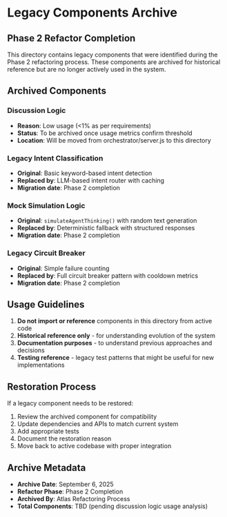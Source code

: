 # Legacy Components Archive

## Phase 2 Refactor Completion

This directory contains legacy components that were identified during the Phase 2 refactoring process. These components are archived for historical reference but are no longer actively used in the system.

## Archived Components

### Discussion Logic
- **Reason**: Low usage (<1% as per requirements)
- **Status**: To be archived once usage metrics confirm threshold
- **Location**: Will be moved from orchestrator/server.js to this directory

### Legacy Intent Classification
- **Original**: Basic keyword-based intent detection
- **Replaced by**: LLM-based intent router with caching
- **Migration date**: Phase 2 completion

### Mock Simulation Logic
- **Original**: `simulateAgentThinking()` with random text generation
- **Replaced by**: Deterministic fallback with structured responses
- **Migration date**: Phase 2 completion

### Legacy Circuit Breaker
- **Original**: Simple failure counting
- **Replaced by**: Full circuit breaker pattern with cooldown metrics
- **Migration date**: Phase 2 completion

## Usage Guidelines

1. **Do not import or reference** components in this directory from active code
2. **Historical reference only** - for understanding evolution of the system
3. **Documentation purposes** - to understand previous approaches and decisions
4. **Testing reference** - legacy test patterns that might be useful for new implementations

## Restoration Process

If a legacy component needs to be restored:

1. Review the archived component for compatibility
2. Update dependencies and APIs to match current system
3. Add appropriate tests
4. Document the restoration reason
5. Move back to active codebase with proper integration

## Archive Metadata

- **Archive Date**: September 6, 2025
- **Refactor Phase**: Phase 2 Completion
- **Archived By**: Atlas Refactoring Process
- **Total Components**: TBD (pending discussion logic usage analysis)
